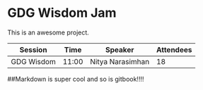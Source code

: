 # GDG Wisdom Jam
 
This is an awesome project.


| Session | Time | Speaker | Attendees |
| --- | --- | --- | --- | 
| GDG Wisdom | 11:00 | Nitya Narasimhan | 18 |

##Markdown is super cool and so is gitbook!!!!
